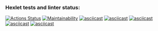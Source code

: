 ### Hexlet tests and linter status:
[![Actions Status](https://github.com/asuzdaltcev/frontend-project-44/actions/workflows/hexlet-check.yml/badge.svg)](https://github.com/asuzdaltcev/frontend-project-44/actions)
[![Maintainability](https://api.codeclimate.com/v1/badges/ff06c0dd00ffec85814a/maintainability)](https://codeclimate.com/github/asuzdaltcev/frontend-project-44/maintainability)
[![asciicast](https://asciinema.org/a/vnnuHcISJOL4M3ZcSmzEGAhDA.svg)](https://asciinema.org/a/vnnuHcISJOL4M3ZcSmzEGAhDA)
[![asciicast](https://asciinema.org/a/fs38MDJBlnOsIaTtSb12yJL9F.svg)](https://asciinema.org/a/fs38MDJBlnOsIaTtSb12yJL9F)
[![asciicast](https://asciinema.org/a/5iOeyg6qvgr62DDNLzHTFXvG0.svg)](https://asciinema.org/a/5iOeyg6qvgr62DDNLzHTFXvG0)
[![asciicast](https://asciinema.org/a/QSx7dWRlFjFBFrL061Kj9K2r4.svg)](https://asciinema.org/a/QSx7dWRlFjFBFrL061Kj9K2r4)
[![asciicast](https://asciinema.org/a/nFomLxnyE4lUA5fQIj39RoLax.svg)](https://asciinema.org/a/nFomLxnyE4lUA5fQIj39RoLax)